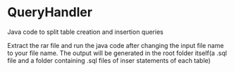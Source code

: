 # QueryHandler
Java code to split table creation and insertion queries

Extract the rar file and run the java code after changing the input file name to your file name. The output will be generated in the root folder itself(a .sql file and a folder containing .sql files of inser statements of each table)
